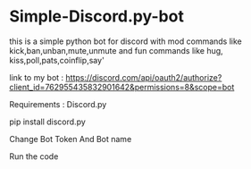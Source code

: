 # Simple-Discord.py-bot
this is a simple python bot for discord with mod commands like kick,ban,unban,mute,unmute and fun commands like hug, kiss,poll,pats,coinflip,say'


link to my bot : https://discord.com/api/oauth2/authorize?client_id=762955435832901642&permissions=8&scope=bot



Requirements : Discord.py

pip install discord.py


Change Bot Token And Bot name 

Run the code




